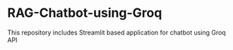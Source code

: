 # RAG-Chatbot-using-Groq
This repository includes Streamlit based application for chatbot using Groq API
